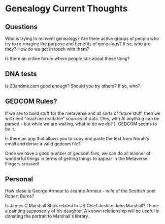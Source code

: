 # Genealogy Current Thoughts


## Questions

Who is trying to reinvent genealogy? Are there active groups of people who try to re-imagine the purpose and benefits of genealogy? If so, who are they? How do we get in touch with them?

Is there an online forum where people talk about these thing?

## DNA tests

Is 23andme.com good enough? Should you try others? If so, who?


## GEDCOM Rules?

If we are to build stuff for the metaverse and all sorts of future stuff, then we will need "machine readable" sources of data. (Yes, with AI anything can be parsed - but while we are waiting, what to do we do? ). GEDCOM seems to be it.

Is there an app that allows you to copy and paste the text from Norah's email and derive a valid gedcom file?

Once we have a good number of gedcom files, we can do all manner of wonderful things in terms of getting things to appear in the Metaverse! Fingers crossed!

## Personal

How close is George Armour to Jeanne Armour - wife of the Scottish poet Robert Burns?

Is James C Marshall Shirk related to US Chief Justice John Marshall? I hace a painting supposedly of his daughter. A known relationship will be useful in donating the portrait to Marshall's library.




